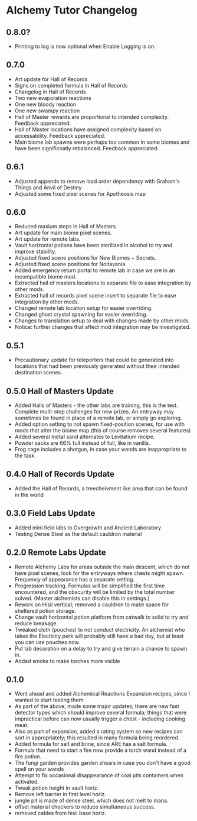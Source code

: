 # Alchemy Tutor Changelog

## 0.8.0?

- Printing to log is now optional when Enable Logging is on.

## 0.7.0

- Art update for Hall of Records
- Signs on completed formula in Hall of Records
- Changelog in Hall of Records
- Two new evaporation reactions
- One new bloody reaction
- One new swampy reaction
- Hall of Master rewards are proportional to intended complexity. Feedback appreciated.
- Hall of Master locations have assigned complexity based on accessability. Feedback appreciated.
- Main biome lab spawns were perhaps too common in some biomes and have been significnatly rebalanced. Feedback appreciated.

## 0.6.1

- Adjusted appends to remove load order dependency with Graham's Things and Anvil of Destiny
- Adjusted some fixed pixel scenes for Apotheosis map

## 0.6.0

- Reduced maxium steps in Hall of Masters
- Art update for main biome pixel scenes.
- Art update for remote labs.
- Vault horizontal potions have been sterilized in alcohol to try and improve stability.
- Adjusted fixed scene positions for New Biomes + Secrets.
- Adjusted fixed scene positions for Noitavania.
- Added emergency return portal to remote lab in case we are in an incompatible biome mod.
- Extracted hall of masters locations to separate file to ease integration by other mods.
- Extracted hall of records pixel scene insert to separate file to ease integration by other mods.
- Changed remote lab location setup for easier overriding.
- Changed ghost crystal spawning for easier overriding.
- Changes to translation setup to deal with changes made by other mods.
- Notice: further changes that affect mod integration may be investigated.

## 0.5.1

- Precautionary update for teleporters that could be generated into locations that had been previously generated without their intended destination scenes.

## 0.5.0 Hall of Masters Update

- Added Halls of Masters - the other labs are training, this is the test. Complete multi-step challenges for new prizes. An entryway may sometimes be found in place of a remote lab, or simply go exploring.
- Added option setting to not spawn fixed-position scenes, for use with mods that alter the biome map (this of course removes several features)
- Added several metal sand alternates to Levitatium recipe.
- Powder sacks are 66% full instead of full, like in vanilla.
- Frog cage includes a shotgun, in case your wands are inappropriate to the task.

## 0.4.0 Hall of Records Update

- Added the Hall of Records, a treecheivment like area that can be found in the world

## 0.3.0 Field Labs Update

- Added mini field labs to Overgrowth and Ancient Laboratory
- Testing Dense Steel as the default cauldron material

## 0.2.0 Remote Labs Update

- Remote Alchemy Labs for areas outside the main descent, which do not have pixel scenes, look for the entryways where chests might spawn. Frequency of appearance has a separate setting.
- Progression tracking. Formulas will be simplified the first time encountered, and the obscurity will be limited by the total number solved. (Master alchemists can disable this in settings.)
- Rework on Hisii vertical; removed a cauldron to make space for sheltered potion storage.
- Change vault horizontal potion platform from catwalk to solid to try and reduce breakage.
- Tweaked cloth (pouches) to not conduct electricity. An alchemist who takes the Electicity perk will probably still have a bad day, but at least you can use pouches now.
- Put lab decoration on a delay to try and give terrain a chance to spawn in.
- Added smoke to make torches more visible

## 0.1.0

- Went ahead and added Alchemical Reactions Expansion recipes, since I wanted to start testing them
- As part of the above, made some major updates; there are new fast detector types which should improve several formula; things that were impractical before can now usually trigger a chest - including cooking meat.
- Also as part of expansion, added a rating system so new recipes can sort in appropriately; this resulted in many formula being reordered.
- Added formula for salt and brine, since ARE has a salt formula.
- Formula that need to start a fire now provide a torch wand instead of a fire potion.
- The fungi garden provides garden shears in case you don't have a good spell on your wands
- Attempt to fix occasional disappearance of coal pits containers when activated.
- Tweak potion height in vault horiz.
- Remove left barrier in first level horiz.
- jungle pit is made of dense steel, which does not melt to mana.
- offset material checkers to reduce simultaneous success.
- removed cables from hisii base horiz.
